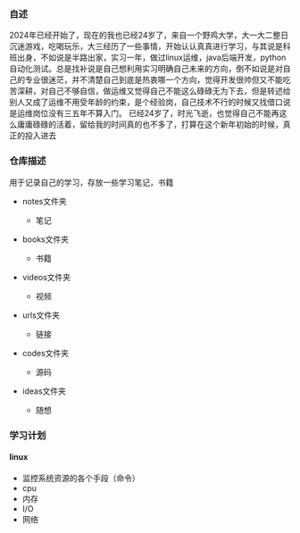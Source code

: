 ### 自述
2024年已经开始了，现在的我也已经24岁了，来自一个野鸡大学，大一大二整日沉迷游戏，吃喝玩乐，大三经历了一些事情，开始认认真真进行学习，与其说是科班出身，不如说是半路出家，实习一年，做过linux运维，java后端开发，python自动化测试。总是找补说是自己想利用实习明确自己未来的方向，倒不如说是对自己的专业很迷茫，并不清楚自己到底是热衷哪一个方向，觉得开发很帅但又不能吃苦深耕，对自己不够自信，做运维又觉得自己不能这么碌碌无为下去，但是转述给别人又成了运维不用受年龄的约束，是个经验岗，自己技术不行的时候又找借口说是运维岗位没有三五年不算入门。
已经24岁了，时光飞逝，也觉得自己不能再这么庸庸碌碌的活着，留给我的时间真的也不多了，打算在这个新年初始的时候，真正的投入进去
### 仓库描述
用于记录自己的学习，存放一些学习笔记，书籍
- notes文件夹

  * 笔记
- books文件夹

  * 书籍
- videos文件夹

  * 视频
- urls文件夹

  * 链接
- codes文件夹

  * 源码
- ideas文件夹

  * 随想
### 学习计划
#### linux
- 监控系统资源的各个手段（命令）
- cpu
- 内存
- I/O
- 网络
